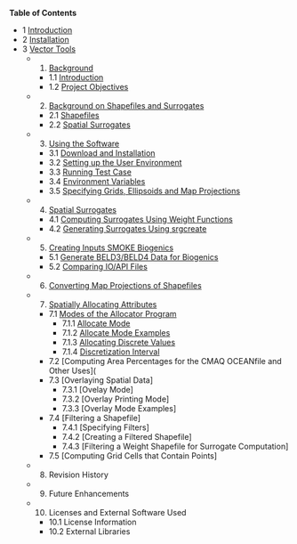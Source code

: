 **Table of Contents**
* 1 [Introduction](SA_ch01_intro.md)
* 2 [Installation](SA_ch02_install.md)
* 3 [Vector Tools](SA_ch03_vector.md)
  * 1. [Background](SA_ch03_vector.md#1-background)
      * 1.1 [Introduction](SA_ch03_vector.md##11--introduction)
      * 1.2 [Project Objectives](SA_ch03_vector.md#12-project-objectives) 
  * 2. [Background on Shapefiles and Surrogates](SA_ch03_vector.md#2-background-on-shapefiles-and-surrogates)
      * 2.1 [Shapefiles](SA_ch03_vector.md#21-shapefiles)
      * 2.2 [Spatial Surrogates](SA_ch03_vector.md#22-spatial-surrogates)
  * 3. [Using the Software](SA_ch03_vector.md#3-using-the-software)
      * 3.1 [Download and Installation](SA_ch03_vector.md#31-download-and-installation)
      * 3.2 [Setting up the User Environment](SA_ch03_vector.md#32-setting-up-the-user-environment)
      * 3.3 [Running Test Case](SA_ch03_vector.md#33-runing-the-test-cases-for-using-scripts)
      * 3.4 [Environment Variables](SA_ch03_vector.md#34-environment-variables-used-by-the-software)
      * 3.5 [Specifying Grids, Ellipsoids and Map Projections](SA_ch03_vector.md#35-specifying-grids-ellipsoids-and-map-projections)
  * 4. [Spatial Surrogates](SA_ch03_vector.md#4-spatial-surrogates)
      * 4.1 [Computing Surrogates Using Weight Functions](SA_ch03_vector.md#41-computing-surrogates-using-weight-functions)
      * 4.2 [Generating Surrogates Using srgcreate](SA_ch03_vector.md#42-more-about-generating-surrogates-using-srgcreate)
  * 5. [Creating Inputs SMOKE Biogenics](SA_ch03_vector.md#5-creating-inputs-to-smoke-biogenic-processing)
      * 5.1 [Generate BELD3/BELD4 Data for Biogenics](SA_ch03_vector.md#51-generate-beld3beld4-data-for-biogenic-emissions-processing)
      * 5.2 [Comparing IO/API Files](SA_ch03_vector.md#52-comparing-io-api-files)
  * 6. [Converting Map Projections of Shapefiles](SA_ch03_vector.md#6-converting-map-projections-of-shapefiles)
  * 7. [Spatially Allocating Attributes](SA_ch03_vector.md#7-spatially-allocating-attributes)
      * 7.1 [Modes of the Allocator Program](SA_ch03_vector.md#71-modes-of-the-allocator-program)
          * 7.1.1 [Allocate Mode](SA_ch03_vector.md#711-allocate-mode)
          * 7.1.2 [Allocate Mode Examples](SA_ch03_vector.md#712-allocate-mode-examples)
          * 7.1.3 [Allocating Discrete Values](SA_ch03_vector.md#713-allocating-discrete-values)
          * 7.1.4 [Discretization Interval](SA_ch03_vector.md#714-discretization-interval)
      * 7.2 [Computing Area Percentages for the CMAQ OCEANfile and Other Uses](
      * 7.3 [Overlaying Spatial Data]
           * 7.3.1 [Ovelay Mode] 
           * 7.3.2 [Overlay Printing Mode]
           * 7.3.3 [Overlay Mode Examples]
      * 7.4  [Filtering a Shapefile]
           * 7.4.1 [Specifying Filters]
           * 7.4.2 [Creating a Filtered Shapefile]
           * 7.4.3 [Filtering a Weight Shapefile for Surrogate Computation]
      * 7.5 [Computing Grid Cells that Contain Points]
  * 8. Revision History
  * 9. Future Enhancements
  * 10.  Licenses and External Software Used
      * 10.1 License Information
      * 10.2 External Libraries
